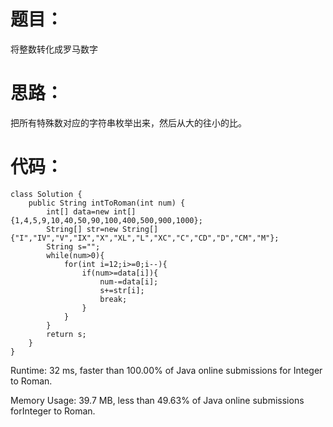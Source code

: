 # 题目：
将整数转化成罗马数字

# 思路：
把所有特殊数对应的字符串枚举出来，然后从大的往小的比。

# 代码：
```
class Solution {
    public String intToRoman(int num) {
        int[] data=new int[]{1,4,5,9,10,40,50,90,100,400,500,900,1000};
        String[] str=new String[]{"I","IV","V","IX","X","XL","L","XC","C","CD","D","CM","M"};
        String s="";
        while(num>0){
            for(int i=12;i>=0;i--){
                if(num>=data[i]){
                    num-=data[i];
                    s+=str[i];
                    break;
                }
            }
        }
        return s;
    }
}
```

Runtime: 32 ms, faster than 100.00% of Java online submissions for Integer to Roman.

Memory Usage: 39.7 MB, less than 49.63% of Java online submissions forInteger to Roman.





